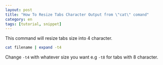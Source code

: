 ```yaml
---
layout: post
title: "How To Resize Tabs Character Output from \"cat\" comand"
category: en
tags: [tutorial, snippet]
---
```

This command will resize tabs size into 4 character.

```bash
cat filename | expand -t4
```

Change `-t4` with whatever size you want e.g `-t8` for tabs with 8 character.
